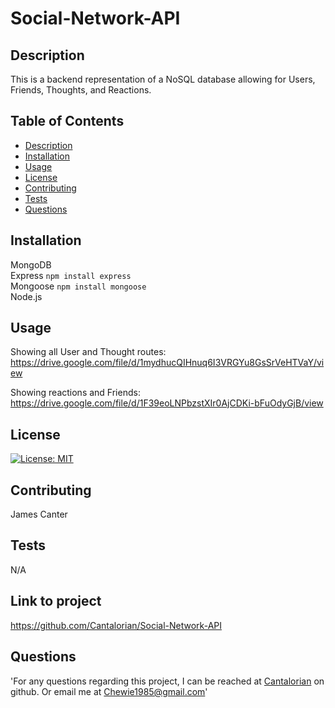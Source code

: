 # Social-Network-API

  ## Description
  This is a backend representation of a NoSQL database allowing for Users, Friends, Thoughts, and Reactions.

  ## Table of Contents
  * [Description](#Description)
  * [Installation](#Installation)
  * [Usage](#Usage)
  * [License](#License)
  * [Contributing](#Contributing)
  * [Tests](#Tests)
  * [Questions](#Questions)
  
  ## Installation
  MongoDB   
  Express ```npm install express ```   
  Mongoose ```npm install mongoose ```   
  Node.js

  ## Usage
  Showing all User and Thought routes:   
  https://drive.google.com/file/d/1mydhucQIHnuq6I3VRGYu8GsSrVeHTVaY/view   
  
  Showing reactions and Friends:   
  https://drive.google.com/file/d/1F39eoLNPbzstXIr0AjCDKi-bFuOdyGjB/view

  ## License
  [![License: MIT](https://img.shields.io/badge/License-MIT-yellow.svg)](https://opensource.org/licenses/MIT)

  ## Contributing
  James Canter

  ## Tests
  N/A

  ## Link to project
  https://github.com/Cantalorian/Social-Network-API

  ## Questions
  'For any questions regarding this project, I can be reached at <a href="https://github.com/Cantalorian">Cantalorian</a> on github. Or email me at Chewie1985@gmail.com'
  